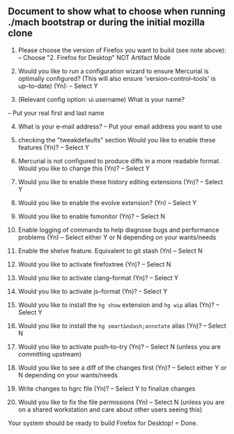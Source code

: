## Document to show what to choose when running ./mach bootstrap or during the initial mozilla clone

1. Please choose the version of Firefox you want to build (see note above):
 &ndash; Choose "2. Firefox for Desktop" NOT Artifact Mode

2. Would you like to run a configuration wizard to ensure Mercurial is
   optimally configured? (This will also ensure 'version&ndash;control&ndash;tools' is up&ndash;to&ndash;date) (Yn):
 &ndash; Select Y

3. (Relevant config option: ui.username)
   What is your name?

 &ndash; Put your real first and last name

4. What is your e&ndash;mail address?
 &ndash; Put your email address you want to use

5. checking the "tweakdefaults" section
   Would you like to enable these features (Yn)?
 &ndash; Select Y

6. Mercurial is not configured to produce diffs in a more readable format.
   Would you like to change this (Yn)?
 &ndash; Select Y

7. Would you like to enable these history editing extensions (Yn)?
 &ndash; Select Y

8. Would you like to enable the evolve extension? (Yn)
 &ndash; Select Y

9. Would you like to enable fsmonitor (Yn)?
 &ndash; Select N

10. Enable logging of commands to help diagnose bugs and performance problems (Yn)
 &ndash; Select either Y or N depending on your wants/needs

11. Enable the shelve feature. Equivalent to git stash (Yn)
 &ndash; Select N

12. Would you like to activate firefoxtree (Yn)?
 &ndash; Select N

13. Would you like to activate clang&ndash;format (Yn)?
 &ndash; Select Y

14. Would you like to activate js&ndash;format (Yn)?
 &ndash; Select Y

15. Would you like to install the `hg show` extension and `hg wip` alias (Yn)?
 &ndash; Select Y

16. Would you like to install the `hg smart&ndash;annotate` alias (Yn)?
 &ndash; Select N

17. Would you like to activate push&ndash;to&ndash;try (Yn)?
 &ndash; Select N (unless you are committing upstream)

18. Would you like to see a diff of the changes first (Yn)?
 &ndash; Select either Y or N depending on your wants/needs

19. Write changes to hgrc file (Yn)?
 &ndash; Select Y to finalize changes

20. Would you like to fix the file permissions (Yn)
 &ndash; Select N (unless you are on a shared workstation and care about other users seeing this)

Your system should be ready to build Firefox for Desktop! = Done.
